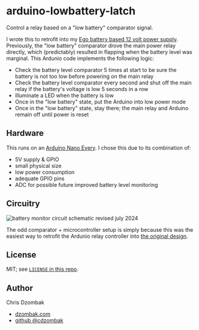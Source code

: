 # arduino-lowbattery-latch

Control a relay based on a "low battery" comparator signal.

I wrote this to retrofit into my [Ego battery based 12 volt power supply](https://www.dzombak.com/blog/2024/04/The-12v-portable-power-supply-Ego-needs-to-make.html). Previously, the "low battery" comparator drove the main power relay directly, which (predictably) resulted in flapping when the battery level was marginal. This Ardunio code implements the following logic:

- Check the battery level comparator 5 times at start to be sure the battery is not too low before powering on the main relay
- Check the battery level comparator every second and shut off the main relay if the battery's voltage is low 5 seconds in a row
- Illuminate a LED when the battery is low
- Once in the "low battery" state, put the Arduino into low power mode
- Once in the "low battery" state, stay there; the main relay and Arduino remain off until power is reset

## Hardware

This runs on an [Arduino Nano Every](https://store.arduino.cc/products/arduino-nano-every). I chose this due to its combination of:

- 5V supply & GPIO
- small physical size
- low power consumption
- adequate GPIO pins
- ADC for possible future improved battery level monitoring

## Circuitry

![battery monitor circuit schematic revised july 2024](https://github.com/user-attachments/assets/cbeb4adc-0153-4594-9457-42cf2cc07295)

The odd comparator + microcontroller setup is simply because this was the easiest way to retrofit the Ardunio relay controller into [the original design](https://www.dzombak.com/blog/2024/04/The-12v-portable-power-supply-Ego-needs-to-make.html).

## License

MIT; see [`LICENSE` in this repo](LICENSE).

## Author

Chris Dzombak
- [dzombak.com](https://www.dzombak.com)
- [github @cdzombak](https://github.com/cdzombak)
